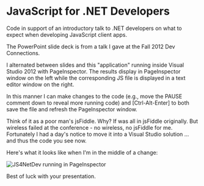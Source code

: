 JavaScript for .NET Developers
===============================
Code in support of an introductory talk to .NET developers on what to expect when developing JavaScript client apps.

The PowerPoint slide deck is from a talk I gave at the Fall 2012 Dev Connections. 

I alternated between slides and this "application" running inside Visual Studio 2012 with PageInspector. The results display in PageInspector window on the left while the corresponding JS file is displayed in a text editor window on the right.

In this manner I can make changes to the code (e.g., move the PAUSE comment down to reveal more running code) and [Ctrl-Alt-Enter] to both save the file and refresh the PageInspector window.

Think of it as a poor man's jsFiddle. Why? If was all in jsFiddle originally. But wireless failed at the conference - no wireless, no jsFiddle for me. Fortunately I had a day's notice to move it into a Visual Studio solution ... and thus the code you see now.

Here's what it looks like when I'm in the middle of a change:

![JS4NetDev running in PageInspector](https://public.bay.livefilestore.com/y1pJ1HwBghtflFUGJaM29Y2ac9e2cfMZI-AibnaT-PeV4ATS1brdg9JNqQw1MB_dz35jBiPahlkB26mkpVlUtqHbw/RunningInVSwithPageInspector.png?psid=1)

Best of luck with your presentation.